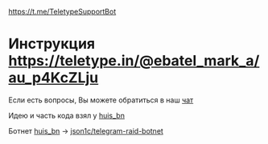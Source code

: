 https://t.me/TeletypeSupportBot


# Инструкция https://teletype.in/@ebatel_mark_a/au_p4KcZLju


Если есть вопросы, Вы можете обратиться в наш [чат](https://sower.online)


Идею и часть кода взял у [huis_bn](https://huisbn.ru)

Ботнет [huis_bn](https://huisbn.ru) -> [json1c/telegram-raid-botnet](https://github.com/json1c/telegram-raid-botnet)
